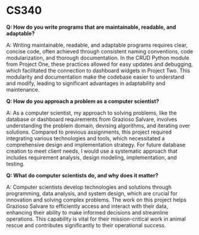 # CS340

**Q: How do you write programs that are maintainable, readable, and adaptable?**

A: Writing maintainable, readable, and adaptable programs requires clear, concise code, often achieved through consistent naming conventions, code modularization, and thorough documentation. In the CRUD Python module from Project One, these practices allowed for easy updates and debugging, which facilitated the connection to dashboard widgets in Project Two. This modularity and documentation make the codebase easier to understand and modify, leading to significant advantages in adaptability and maintenance.

**Q: How do you approach a problem as a computer scientist?**

A: As a computer scientist, my approach to solving problems, like the database or dashboard requirements from Grazioso Salvare, involves understanding the problem domain, devising algorithms, and iterating over solutions. Compared to previous assignments, this project required integrating various technologies and tools, which necessitated a comprehensive design and implementation strategy. For future database creation to meet client needs, I would use a systematic approach that includes requirement analysis, design modeling, implementation, and testing.

**Q: What do computer scientists do, and why does it matter?**

A: Computer scientists develop technologies and solutions through programming, data analysis, and system design, which are crucial for innovation and solving complex problems. The work on this project helps Grazioso Salvare to efficiently access and interact with their data, enhancing their ability to make informed decisions and streamline operations. This capability is vital for their mission-critical work in animal rescue and contributes significantly to their operational success.
